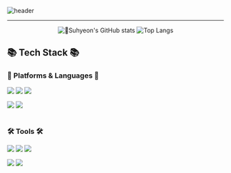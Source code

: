 ![header](https://capsule-render.vercel.app/api?type=waving&color=6994CDEE&text=Suhyeon🇰🇷&fontSize=50&animation=twinkling&height=80)


 
<div align="left">
  
 ---
 
<div align="center">
  
<!--[![Suhyeon's GitHub stats](https://github-readme-stats.vercel.app/api?username=SuuuHyeon&theme=nord&hide_border=true&count_private=true)](https://github.com/SuuuHyeon/github-readme-stats)-->

![Suhyeon's GitHub stats](https://github-readme-stats.vercel.app/api/top-langs/?username=SuuuHyeon&show_icons=true&theme=radical)
![Top Langs](https://github-readme-stats.vercel.app/api/top-langs/?username=SuuuHyeon&layout=compact&theme=nord)


</div>
 
## 📚 Tech Stack 📚

 ### 📝 Platforms & Languages 📝
<img src="https://img.shields.io/badge/Java-3776AB?style=flat&logo=oracle&logoColor=white"/> 
<img src="https://img.shields.io/badge/Dart-02569B?style=flat&logo=flutter&logoColor=white"/>
<img src="https://img.shields.io/badge/Android-3DDC84?style=flat&logo=android&logoColor=white"/>
<p>   
<img src="https://img.shields.io/badge/Firebase-FFCA28?style=flat&logo=firebase&logoColor=white"/> 
<img src="https://img.shields.io/badge/MySQL-4479A1?style=flat&logo=mysql&logoColor=white"/> 
<br><br> 

### 🛠 Tools 🛠
<img src="https://img.shields.io/badge/AndroidStudio-3DDC84?style=flat&logo=android&logoColor=white"/>
<img src="https://img.shields.io/badge/IntelliJ IDEA-1E2A4E?style=flat&logo=intelliJ IDEA&logoColor=white"/>
<img src="https://img.shields.io/badge/Eclipse IDE-7B68EE?style=flat&logo=Eclipse IDE&logoColor=white"/>
<p>
<img src="https://img.shields.io/badge/Xcode-E61845?style=flat&logo=Xcode&logoColor=white"/>
<img src="https://img.shields.io/badge/MacOS-000000?style=flat&logo=MacOS&logoColor=white"/>
<br>
</div>
 
